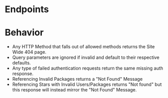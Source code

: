 # Endpoints

# Behavior

* Any HTTP Method that falls out of allowed methods returns the Site Wide 404 page.
* Query parameters are ignored if invalid and default to their respective defaults.
* Any type of failed authentication requests return the same missing auth response.
* Referencing Invalid Packages returns a "Not Found" Message
* Referencing Stars with Invalid Users/Packages returns "Not found" but this response will instead mirror the "Not Found" Message.

